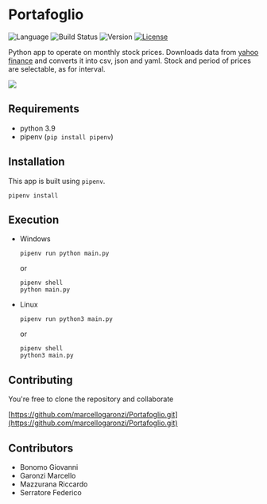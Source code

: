 # Portafoglio

![Language](https://img.shields.io/badge/Language-Python-blue?style=flat)
![Build Status](https://img.shields.io/badge/Status-Develop-lightgreen?style=flat)
![Version](https://img.shields.io/badge/Version-v1.0-red?style=flat)
[![License](https://img.shields.io/badge/License-GPL-lightblue.svg?style=flat)](https://www.gnu.org/licenses/gpl-3.0)

Python app to operate on monthly stock prices. Downloads data from [yahoo finance](https://finance.yahoo.com/) and converts it into csv, json and yaml. Stock and period of prices are selectable, as for interval.

![](https://images.unsplash.com/photo-1642790551116-18e150f248e3?ixlib=rb-4.0.3&ixid=MnwxMjA3fDB8MHxwaG90by1wYWdlfHx8fGVufDB8fHx8&auto=format&fit=crop&w=700&q=80)


## Requirements

- python 3.9
- pipenv (`pip install pipenv`)


## Installation

This app is built using `pipenv`.

```
pipenv install
```

## Execution

- Windows
  ```
  pipenv run python main.py
  ```
  or
  ```
  pipenv shell
  python main.py
  ```
  
- Linux
  ```
  pipenv run python3 main.py
  ```
  or
  ```
  pipenv shell
  python3 main.py
  ```
  
  
## Contributing

You're free to clone the repository and collaborate

[https://github.com/marcellogaronzi/Portafoglio.git](https://github.com/marcellogaronzi/Portafoglio.git)


## Contributors

- Bonomo Giovanni
- Garonzi Marcello
- Mazzurana Riccardo
- Serratore Federico
